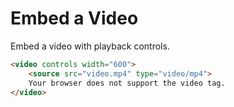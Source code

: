 # Embed a Video
Embed a video with playback controls.

```html
<video controls width="600">
    <source src="video.mp4" type="video/mp4">
    Your browser does not support the video tag.
</video>
```